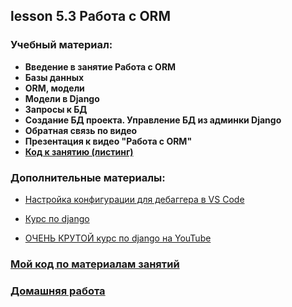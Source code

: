 ## lesson 5.3 Работа с ORM

### Учебный материал:
- **Введение в занятие Работа с ORM**
- **Базы данных**
- **ORM, модели**
- **Модели в Django**
- **Запросы к БД**
- **Создание БД проекта. Управление БД из админки Django**
- **Обратная связь по видео**
- **Презентация к видео "Работа с ORM"**
- **[Код к занятию (листинг)](../DJ_code/orm)**

### Дополнительные материалы:

- [Настройка конфигурации для дебаггера в VS Code](../lesson_5.1/debug_config)

- [Курс по django](https://proglib.io/p/kurs-django-chast-1-django-chto-eto-obzor-i-ustanovka-freymvorka-struktura-proekta-2023-07-25)

- [ОЧЕНЬ КРУТОЙ курс по django на YouTube](https://www.youtube.com/playlist?list=PLA0M1Bcd0w8yU5h2vwZ4LO7h1xt8COUXl)

### [Мой код по материалам занятий](../lesson_5.1/dj_proect/)

### [Домашняя работа](../dj-homeworks/2.1-databases/)

